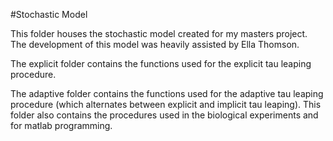 #Stochastic Model

This folder houses the stochastic model created for my masters project. The development of this model was heavily assisted
by Ella Thomson.

The explicit folder contains the functions used for the explicit tau leaping procedure.

The adaptive folder contains the functions used for the adaptive tau leaping procedure (which alternates between explicit and implicit tau leaping). This folder also contains the procedures used in the biological experiments and for matlab programming. 
